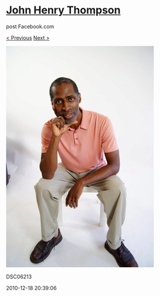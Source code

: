 # [John Henry Thompson](../README.md)
post Facebook.com

[< Previous](2010-12-18-3.md) [Next >](2010-12-18-5.md)

[![](../media/2010-12-18/Fam-2010-DSC06213.jpg)](../README.md)

DSC06213

2010-12-18 20:39:06